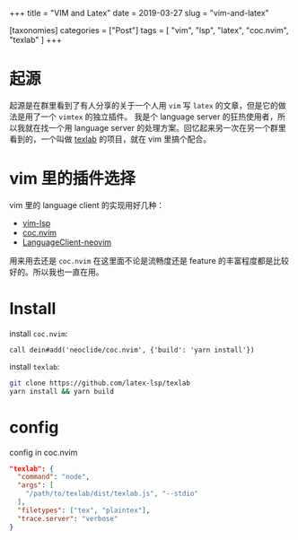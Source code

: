 +++
title = "VIM and Latex"
date = 2019-03-27
slug = "vim-and-latex"

[taxonomies]
categories =  ["Post"]
tags = [
  "vim",
  "lsp",
  "latex",
  "coc.nvim",
  "texlab"
]
+++

# 起源

起源是在群里看到了有人分享的关于一个人用 `vim` 写 `latex` 的文章，但是它的做法是用了一个 `vimtex` 的独立插件。
我是个 language server 的狂热使用者，所以我就在找一个用 language server 的处理方案。回忆起来另一次在另一个群里看到的，一个叫做 [texlab](https://github.com/latex-lsp/texlab) 的项目，就在 vim 里搞个配合。

# vim 里的插件选择

vim 里的 language client 的实现用好几种：

- [vim-lsp](https://github.com/prabirshrestha/vim-lsp)
- [coc.nvim](https://github.com/neoclide/coc.nvim)
- [LanguageClient-neovim](https://github.com/autozimu/LanguageClient-neovim)

用来用去还是 `coc.nvim` 在这里面不论是流畅度还是 feature 的丰富程度都是比较好的。所以我也一直在用。

# Install

install `coc.nvim`:

```vim
call dein#add('neoclide/coc.nvim', {'build': 'yarn install'})
```

install `texlab`:

```bash
git clone https://github.com/latex-lsp/texlab
yarn install && yarn build
```

# config

config in coc.nvim
```json
"texlab": {
  "command": "node",
  "args": [
    "/path/to/texlab/dist/texlab.js", "--stdio"
  ],
  "filetypes": ["tex", "plaintex"],
  "trace.server": "verbose"
}
```
